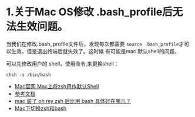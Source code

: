 
# 1.关于Mac OS修改 .bash_profile后无法生效问题。

当我们在修改.bash_profile文件后，发现每次都需要 `source .bash_profile`才可以生效，但是退出终端后就失效了。这时候 有可能是mac 默认shell的问题。

可以先修改用户的 shell，使用命令,来更换shell：
```shell
chsh -s /bin/bash
```

- [Mac官网 Mac上将zsh用作默认Shell](https://support.apple.com/zh-cn/HT208050)
- [参考文档](https://blog.csdn.net/weixin_44781205/article/details/90369940)
- [mac 装了 oh my zsh 后比用 bash 具体好在哪儿？](https://www.zhihu.com/question/29977255)
- [Mac下切换zsh和bash](https://www.jianshu.com/p/8d822ce0d425)